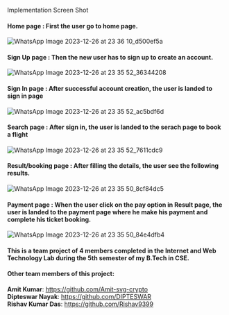 Implementation Screen Shot

#### Home page : First the user go to home page.

![WhatsApp Image 2023-12-26 at 23 36 10_d500ef5a](https://github.com/Kuldeep-Nayak/UDDAN_Flight-Booking-System/assets/138770146/83b50641-d594-44b1-b849-eb1c844e6346)

#### Sign Up page : Then the new user has to sign up to create an account.

![WhatsApp Image 2023-12-26 at 23 35 52_36344208](https://github.com/Kuldeep-Nayak/UDDAN_Flight-Booking-System/assets/138770146/781b9ad7-fb6d-40e2-aa1f-7711b9d7536d)

#### Sign In page : After successful account creation, the user is landed to sign in page

![WhatsApp Image 2023-12-26 at 23 35 52_ac5bdf6d](https://github.com/Kuldeep-Nayak/UDDAN_Flight-Booking-System/assets/138770146/3fc659dc-2cee-476f-afda-f8f2e9eb93f6)

#### Search page : After sign in, the user is landed to the serach page to book a flight

![WhatsApp Image 2023-12-26 at 23 35 52_7611cdc9](https://github.com/Kuldeep-Nayak/UDDAN_Flight-Booking-System/assets/138770146/4c8ea73f-d095-46ae-bad0-7f654055531c)

#### Result/booking page : After filling the details, the user see the following results.

![WhatsApp Image 2023-12-26 at 23 35 50_8cf84dc5](https://github.com/Kuldeep-Nayak/UDDAN_Flight-Booking-System/assets/138770146/f27ea8bd-7a94-4111-b92a-77884dac406e)

#### Payment page : When the user click on the pay option in Result page, the user is landed to the payment page where he make his payment and complete his ticket booking.

![WhatsApp Image 2023-12-26 at 23 35 50_84e4dfb4](https://github.com/Kuldeep-Nayak/UDDAN_Flight-Booking-System/assets/138770146/c5e6a51b-fa93-4b68-94e8-80e6790a46da)

#### This is a team project of 4 members completed in the Internet and Web Technology Lab during the 5th semester of my B.Tech in CSE.
#### Other team members of this project:
**Amit Kumar**: https://github.com/Amit-svg-crypto  
**Dipteswar Nayak**: https://github.com/DIPTESWAR  
**Rishav Kumar Das**: https://github.com/Rishav9399
